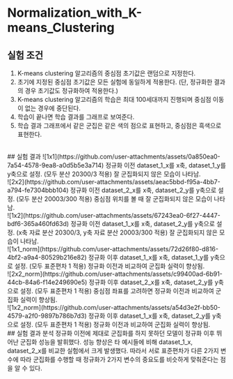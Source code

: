 # Normalization_with_K-means_Clustering

## 실험 조건
1. K-means clustering 알고리즘의 중심점 초기값은 랜덤으로 지정한다.
2. 초기에 지정된 중심점 초기값은 모든 실험에 동일하게 적용한다. (단, 정규화한 결과의 경우 초기값도 정규화하여 적용한다.)
3. K-means clustering 알고리즘의 학습은 최대 100세대까지 진행되며 중심점 이동이 없는 경우에 중단된다.
4. 학습이 끝나면 학습 결과를 그래프로 보여준다.
5. 학습 결과 그래프에서 같은 군집은 같은 색의 점으로 표현하고, 중심점은 흑색으로 표현한다.
<br>
## 실험 결과
![1x1](https://github.com/user-attachments/assets/0a850ea0-7a54-4578-9ea8-a0d5b5e3a714)  
정규화 이전 dataset_1_x를 x축, dataset_1_y를 y축으로 설정. (모두 분산 20300/3 적용)  
잘 군집화되지 않은 모습이 나타남.  
<br>
![2x2](https://github.com/user-attachments/assets/aeac5bbd-f95a-4bb7-a794-fe7304bbb104)  
정규화 이전 dataset_2_x를 x축, dataset_2_y를 y축으로 설정. (모두 분산 20003/300 적용)  
중심점 위치를 볼 때 잘 군집화되지 않은 모습이 나타남.  
<br>
![1x2](https://github.com/user-attachments/assets/67243ea0-6f27-4447-bdf6-365a460fd63d)  
정규화 이전 dataset_1_x를 x축, dataset_2_y를 y축으로 설정. (x축 자료 분산 20300/3, y축 자료 분산 20003/300 적용)  
잘 군집화되지 않은 모습이 나타남.  
<br>
![1x1_norm](https://github.com/user-attachments/assets/72d26f80-d816-4bf2-a9a4-80529b216e82)  
정규화 이후 dataset_1_x를 x축, dataset_1_y를 y축으로 설정. (모두 표준편차 1 적용)  
정규화 이전과 비교하여 군집화 실력이 향상됨.  
<br>
![2x2_norm](https://github.com/user-attachments/assets/c99400ad-6b91-44cb-84a6-f14e249690e5)  
정규화 이후 dataset_2_x를 x축, dataset_2_y를 y축으로 설정. (모두 표준편차 1 적용)  
중심점 좌표를 고려하면 정규화 이전과 비교하여 군집화 실력이 향상됨.  
<br>
![1x2_norm](https://github.com/user-attachments/assets/a54d3e2f-bb50-4579-a2f0-9897b786b7d3)  
정규화 이후 dataset_1_x를 x축, dataset_2_y를 y축으로 설정. (모두 표준편차 1 적용)  
정규화 이전과 비교하여 군집화 실력이 향상됨.  
<br>
## 실험 결과 분석
정규화 이전에 제대로 군집화를 하지 못하던 모델이 정규화 이후 뛰어난 군집화 성능을 발휘했다.  
성능 향상은 타 예시들에 비해 dataset_1_x, dataset_2_x를 비교한 실험에서 크게 발생했다.  
따라서 서로 표준편차가 다른 2가지 변수에 따라 군집화를 수행할 때 정규화가 2가지 변수의 중요도를 비슷하게 맞춰준다는 점을 알 수 있다.
